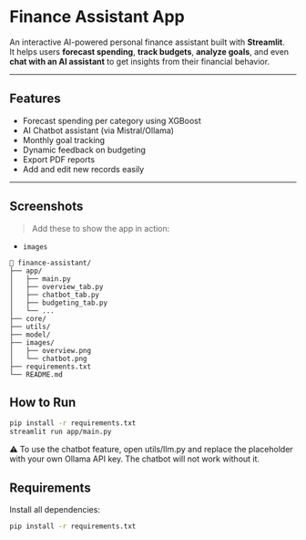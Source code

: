 # Finance Assistant App

An interactive AI-powered personal finance assistant built with **Streamlit**.  
It helps users **forecast spending**, **track budgets**, **analyze goals**, and even **chat with an AI assistant** to get insights from their financial behavior.

---

## Features

- Forecast spending per category using XGBoost
- AI Chatbot assistant (via Mistral/Ollama)
- Monthly goal tracking
- Dynamic feedback on budgeting
- Export PDF reports
- Add and edit new records easily

---

## Screenshots

> Add these to show the app in action:
- `images`

```
📁 finance-assistant/
├── app/
│   ├── main.py
│   ├── overview_tab.py
│   ├── chatbot_tab.py
│   ├── budgeting_tab.py
│   └── ...
├── core/
├── utils/
├── model/
├── images/      
│   ├── overview.png
│   └── chatbot.png
├── requirements.txt
└── README.md
```

## How to Run

```bash
pip install -r requirements.txt
streamlit run app/main.py
```
⚠️ To use the chatbot feature, open utils/llm.py and replace the placeholder with your own Ollama API key. The chatbot will not work without it.

## Requirements

Install all dependencies:

```bash
pip install -r requirements.txt
```


